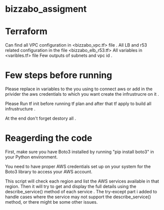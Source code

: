 # bizzabo_assigment

# Terraform

Can find all VPC configuration in <bizzabo_vpc.tf> file .
All LB and r53 related configuration in the file <bizzabo_elb_r53.tf>
All variables in <varibles.tf> file
Few outputs of subnets and vpc id .

# Few steps before running

Please replace in variables to the <profile> you using to connect aws or add in the privider the aws credentials to which you want create the infrustrucre on it .

Please Run tf init before running tf plan and after that tf apply to build all infrustructure .

At the end don't forget destory all .

# Reagerding the code

First, make sure you have Boto3 installed by running "pip install boto3" in your Python environment.

You need to have proper AWS credentials set up on your system for the Boto3 library to access your AWS account.

This script will check each region and list the AWS services available in that region.
Then it will try to get and display the full details using the describe_service() method of each service .
The try-except part i added to handle cases where the service may not support the describe_service() method, or there might be some other issues.
